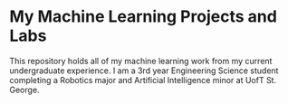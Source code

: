 # My Machine Learning Projects and Labs
This repository holds all of my machine learning work from my current undergraduate experience. I am a 3rd year Engineering Science student completing a Robotics major and Artificial Intelligence minor at UofT St. George. 
